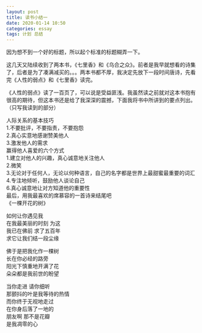 ```yaml
---
layout: post
title: 读书小结一
date: 2020-01-14 10:50
categories: essay
tags: 计划 总结
---
```


因为想不到一个好的标题，所以起个标准的标题糊弄一下。

这几天又陆续收到了两本书，《七里香》和《乌合之众》。前者是我早就想看的诗集了，后者是为了凑满减买的。。。两本书都不厚，我决定先放下一段时间唐诗，先看完《人性的弱点》和《七里香》读完。

《人性的弱点》读了一百页了，可以说是受益匪浅。我虽然读之前就对这本书抱有很高的期待，但这本书还是给了我深深的震撼，下面我将书中所讲到的要点列出。（只写我读到的部分）

人际关系的基本技巧<br>
    1.不要批评，不要指责，不要抱怨<br>
    2.真心实意地感谢赞美他人<br>
    3.激发他人的需求<br>
赢得他人喜爱的六个方式<br>
    1.建立对他人的兴趣，真心诚意地关注他人<br>
    2.微笑<br>
    3.无论对于任何人，无论以何种语言，自己的名字都是世界上最甜蜜最重要的词汇<br>
    4.专注地倾听，鼓励他人谈论自己<br>
    6.真心诚意地让对方知道他的重要性<br>
最后，用我最喜欢的席慕容的一首诗来结尾吧<br>
    《一棵开花的树》
    
   <p> 如何让你遇见我<br>
  在我最美丽的时刻 为这<br>
  我已在佛前 求了五百年<br>
  求它让我们结一段尘缘<br>
   
   佛于是把我化作一棵树<br>
   长在你必经的路旁<br>
   阳光下慎重地开满了花<br>
   朵朵都是我前世的盼望<br>
   
   当你走进 请你细听<br>
   那颤抖的叶是我等待的热情<br>
   而你终于无视地走过<br>
   在你身后落了一地的<br>
   朋友啊 那不是花瓣<br>
   是我凋零的心
